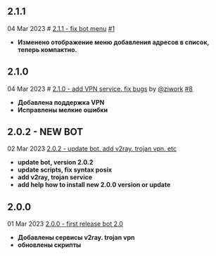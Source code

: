 ## 2.1.1
04 Mar 2023 #
[2.1.1 - fix bot menu](https://github.com/ziwork/bypass_keenetic/releases/tag/2.1.1)
[#1](https://github.com/ziwork/bypass_keenetic/issues/1)
- **Изменено отображение меню добавления адресов в список, теперь компактно.**

## 2.1.0
04 Mar 2023 #
[2.1.0 - add VPN service. fix bugs](https://github.com/ziwork/bypass_keenetic/releases/tag/2.1.0) by [@ziwork](https://github.com/ziwork)
[#8](https://github.com/ziwork/bypass_keenetic/issues/8)
- **Добавлена поддержка VPN**
- **Исправлены мелкие ошибки**


## 2.0.2 - NEW BOT
02 Mar 2023
[2.0.2 - update bot. add v2ray. trojan vpn. etc](https://github.com/ziwork/bypass_keenetic/releases/tag/2.0.2)
- **update bot, version 2.0.2**
- **update scripts, fix syntax posix**
- **add v2ray, trojan service**
- **add help how to install new 2.0.0 version or update**

## 2.0.0 
01 Mar 2023
[2.0.0 - first release bot 2.0](https://github.com/ziwork/bypass_keenetic/releases/tag/2.0.0)
- **Добавлены сервисы v2ray. trojan vpn**
- **обновлены скрипты**
